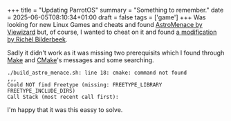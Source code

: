 +++
title = "Updating ParrotOS"
summary = "Something to remember."
date = 2025-06-05T08:10:34+01:00
draft = false
tags = ['game']
+++
Was looking for new Linux Games and cheats and found [AstroMenace by Viewizard](https://viewizard.com/) but, of course, I wanted to cheat on it and found [a modification by Richèl Bilderbeek](https://github.com/richelbilderbeek/astro_menace_cheat).

Sadly it didn't work as it was missing two prerequisits which I found through [Make](https://www.gnu.org/software/make/) and [CMake](https://cmake.org/)'s messages and some searching.

```
./build_astro_menace.sh: line 18: cmake: command not found
,,,
Could NOT find Freetype (missing: FREETYPE_LIBRARY FREETYPE_INCLUDE_DIRS)
Call Stack (most recent call first):
```

I'm happy that it was this eassy to solve.

